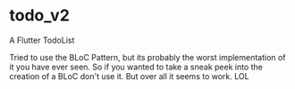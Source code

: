 # todo_v2

A Flutter TodoList

Tried to use the BLoC Pattern, but its probably the worst implementation of it you have ever seen. So if you wanted to take a sneak peek into the creation of a BLoC don't use it.
But over all it seems to work. LOL
